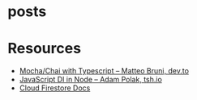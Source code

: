 # posts

# Resources

* [Mocha/Chai with Typescript – Matteo Bruni, dev.to](https://github.com/matteobruni/tsparticles)
* [JavaScript DI in Node – Adam Polak, tsh.io](https://tsh.io/blog/dependency-injection-in-node-js/)
* [Cloud Firestore Docs](https://firebase.google.com/docs/firestore)